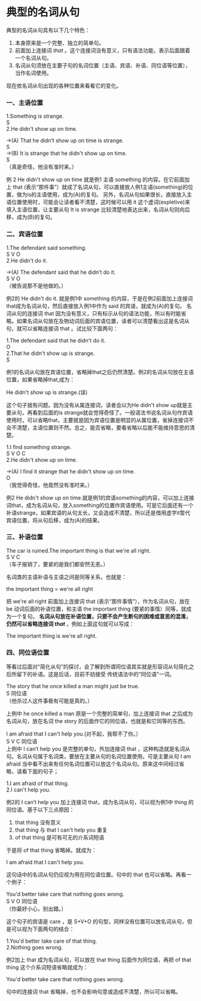 # 典型的名词从句

典型的名词从句具有以下几个特色：  
1. 本身原来是一个完整、独立的简单句。  
2. 前面加上连接词 <em>that</em> 。这个连接词没有意义，只有语法功能，表示后面跟着一个名词从句。  
3. 名词从句须放在主要子句的名词位置（主语、宾语、补语、同位语等位置），当作名词使用。  

现在依名词从句出现的各种位置来看看它的变化。  

### 一、主语位置

>  
1.Something is strange.    
S   
2.He didn't show up on time.  
>>  
→(A) That he didn’t show up on time is strange.  
S  
→(B) It is strange that he didn't show up on time.  
S  
（真是奇怪，他没有准时来。）  

例 2 He didn't show up on time 就是例1 主语 something 的内容。在它前面加上 that  (表示“那件事”）就成了名词从句，可以直接放人例1主语(something)的位置，做为is的主语使用，成为(A)的复句。
另外，名词从句如果很长，直接放入主语位置使用时，可能会让读者看不清楚，这时候可以用 it 这个虚词(expletive)来填入主语位置，让主要从句 It is strange 比较清楚地表达出来，名词从句则向后移，成为(B)的复句。

### 二、宾语位置

>   
1.The defendant said something.  
S V O  
2.He didn't do it.  
>>  
→(A) The defendant said that he didn’t do it.  
S V O  
（被告说那不是他做的。）  

例2的 He didn't do it. 就是例1中 something 的内容，于是在例2前面加上连接词that成为名词从句，然后直接放入例1中作为 said 的宾语，就成为(A)的复句。
名词从句的连接词 that 因为没有意义，只有标示从句的语法功能，所以有时能省略。如果名词从句放在及物动词后面的宾语位置，读者可以清楚看出这是名词从句，就可以省略连接词 that 。试比较下面两句：  
>   
1.The defendant said that he didn't do it.  
O  
2.That he didn't show up is strange.  
S  

例1的名词从句放在宾语位置，省略掉that之后仍然清楚。例2的名词从句放在主语位置，如果省略掉that,成为：  
>  
He didn't show up is strange.(误)  

这个句子就有问题。因为没有从属连接词，读者会以为He didn't show up就是主要从句，再看到后面的is strange就会觉得奇怪了。一般语法书说名词从句作宾语使用时，可以省略that，主要就是因为宾语位置是明显的从属位置，省掉连接词不会不清楚，主语位置则不然。总之，能否省略，要看省略以后能不能维持意思的清楚。  
>  
1.I find something strange.  
S V O C  
2.He didn't show up on time.  
>>  
→(A) I find it strange that he didn't show up on time.  
O  
（我觉得奇怪，他竟然没有准时来。）  

例2 He didn't show up on time.就是例1的宾语something的内容，可以加上连接词that，成为名词从句，放入something的位置作宾语使用。可是它后面还有一个补语strange，如果宾语的从句太长，又会造成不清楚，所以还是借用虚字it暂代宾语位置，将从句后移，成为(A)的结果。

### 三、补语位置

>  
The car is ruined.The important thing is that we're all right.  
S V C  
（车子报销了，要紧的是我们都安然无恙。）  

名词类的主语补语与主语之间是同等关系，也就是：  
>  
the important thing = we're all right  

把 we're all right 前面加上连接词 that  (表示“那件事情”），作为名词从句，放在 be 动词后面的补语位置，和主语 the important thing (要紧的事情）同等，就成为一个复句。
<b>名词从句放在补语位置，只要不会产生断句的困难或意思的混淆，仍然可以省略连接词 <em>that</em> </b>，例如上面这句就可以写成：  
>  
The important thing is we're all right.  

### 四、同位语位置


等看过后面对“简化从句”的探讨，会了解到所谓同位语其实就是形容词从句简化之后所留下的补语。这是后话，目前不妨接受 传统语法中的“同位语”一词。  
>  
The story that he once killed a man might just be true.  
S 同位语  
（他杀过人这件事极有可能是真的。）  

上例中 he once killed a man 原是一个完整的简单句，加上连接词 that 之后成为名词从句，放在名词 the story 的后面作它的同位语，也就是和它同等的东西。  
>  
I am afraid that I can't help you.(对不起，我帮不了你。）  
S V C 同位语  
上例中 I can’t help you   是完整的单句，外加连接词 that ，这种构造就是名词从句。名词从句属于名词类，要放在主要从句的名词位置使用。可是主要从句 I am afraid 当中看不出来有任何名词位置可以放这个名词从句。原来这中间经过省略，请看下面的句子；  
>  
1.I am afraid of that thing.  
2.I can't help you.  

例2的 I can’t help you 加上连接词 that，成为名词从句，可以视为例1中 thing 的同位语。基于以下三点原因：  
1. that thing 没有意义
2. that thing 与 that I can't help you 重复
3. of that thing 是可有可无的介系词短语  

于是将 of that thing 省略掉。就成为：  
>  
I am afraid that I can't help you.  

这句话中的名词从句仍应视为用在同位语位置。句中的 that 也可以省略。再看一个例子：  
>  
You'd better take care that nothing goes wrong.  
S V O 同位语  
（你最好小心，别出錯。）  

这个句子的宾语是 care ，是 S+V+O 的句型，同样没有位置可以放名词从句，但是可以视为下面两句的结合：  
>  
1.You'd better take care of that thing.  
2.Nothing goes wrong.  

例2加上 that 成为名词从句，可以放在 that thing 后面作为同位语，再把 of that thing 这个介系词短语省略就成为：  
>   
You'd better take care that nothing goes wrong.  

句中的连接词 that 省略掉，也不会影响句意或造成不清楚，所以可以省略。